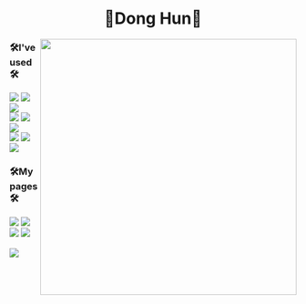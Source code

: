 
<h1 align = "center">👋Dong Hun👋</h1>
<img align = "right" width= "450px" src="https://github-readme-stats.vercel.app/api?username=dohi0512"/>

### 🛠I've used🛠

<div align="left">
<img src="https://img.shields.io/badge/html5-E34F26?style=for-the-badge&logo=html5&logoColor=white">
<img src="https://img.shields.io/badge/javascript-F7DF1E?style=for-the-badge&logo=javascript&logoColor=black">
<img src="https://img.shields.io/badge/css-1572B6?style=for-the-badge&logo=css3&logoColor=white">
<br>
<img src="https://img.shields.io/badge/java-007396?style=for-the-badge&logo=java&logoColor=white">
<img src="https://img.shields.io/badge/c++-00599C?style=for-the-badge&logo=c%2B%2B&logoColor=white">
<img src="https://img.shields.io/badge/python-3776AB?style=for-the-badge&logo=python&logoColor=white">
<br>
<img src="https://img.shields.io/badge/mysql-4479A1?style=for-the-badge&logo=mysql&logoColor=white">
<img src="https://img.shields.io/badge/django-092E20?style=for-the-badge&logo=django&logoColor=white">
<img src="https://img.shields.io/badge/springboot-6DB33F?style=for-the-badge&logo=springboot&logoColor=white">
</div>

### 🛠My pages🛠

<div align="left">
<a href = "https://www.instagram.com/donghuni_512/"><img src="https://img.shields.io/badge/Instagram-E4405F?style=flat-square&logo=Instagram&logoColor=ffffff"/></a>
<img src = "http://mazassumnida.wtf/api/mini/generate_badge?boj=dohi" />
<a href = "https://velog.io/@dohi/"><img src="https://img.shields.io/badge/Velog-20C997?style=flat-square&logo=Velog&logoColor=ffffff"/></a>
<img src = "https://hits.seeyoufarm.com/api/count/incr/badge.svg?url=https%3A%2F%2Fgithub.com%2FDoHi0512&count_bg=%23000000&title_bg=%23000000&icon=github.svg&icon_color=%23FFFFFF&title=GitHub&edge_flat=true" />
</div>
<br>
<img src="http://mazassumnida.wtf/api/v2/generate_badge?boj=dohi"/>   


